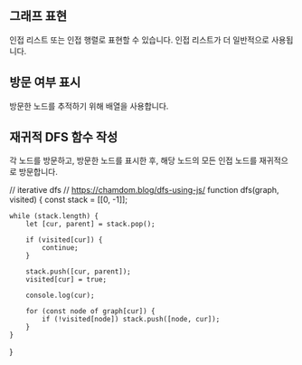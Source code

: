 ## 그래프 표현
인접 리스트 또는 인접 행렬로 표현할 수 있습니다. 인접 리스트가 더 일반적으로 사용됩니다.
## 방문 여부 표시
방문한 노드를 추적하기 위해 배열을 사용합니다.
## 재귀적 DFS 함수 작성
각 노드를 방문하고, 방문한 노드를 표시한 후, 해당 노드의 모든 인접 노드를 재귀적으로 방문합니다.


// iterative dfs
// https://chamdom.blog/dfs-using-js/
function dfs(graph, visited) {
    const stack = [[0, -1]];

    while (stack.length) {
        let [cur, parent] = stack.pop();

        if (visited[cur]) {
            continue;
        }

        stack.push([cur, parent]);
        visited[cur] = true;

        console.log(cur);

        for (const node of graph[cur]) {
            if (!visited[node]) stack.push([node, cur]);
        }
    }
}